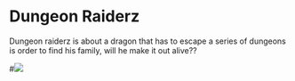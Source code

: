  <h1> Dungeon Raiderz</h1>
 <p> Dungeon raiderz is about a dragon that has to escape a series of dungeons is order to find his family, will he make it out alive??</p>
  #<img src=
